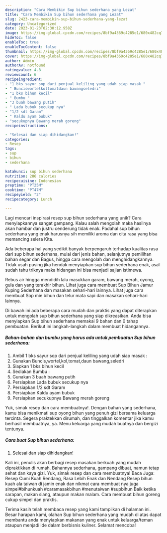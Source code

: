 ```yaml
---
description: "Cara Membikin Sup bihun sederhana yang Lezat"
title: "Cara Membikin Sup bihun sederhana yang Lezat"
slug: 2423-cara-membikin-sup-bihun-sederhana-yang-lezat
category: Uncategorized
date: 2023-01-23T02:30:12.958Z
image: https://img-global.cpcdn.com/recipes/8bf9a4369c4285e1/680x482cq70/sup-bihun-sederhana-foto-resep-utama.jpg
hideToc: false
enableToc: true
enableTocContent: false
thumbnail: https://img-global.cpcdn.com/recipes/8bf9a4369c4285e1/680x482cq70/sup-bihun-sederhana-foto-resep-utama.jpg
cover: https://img-global.cpcdn.com/recipes/8bf9a4369c4285e1/680x482cq70/sup-bihun-sederhana-foto-resep-utama.jpg
author: Admin
authorAv: notfound
ratingvalue: 4.8
reviewcount: 6
recipeingredient:
- "1 bks sayur sop dari penjual keliling yang udah siap masak "
- " Bunciswortelkoltomatdaun bawangseledri"
- "1 bks bihun kecil"
- " Bumbu "
- "3 buah bawang putih"
- " Lada bubuk secukup nya"
- "1/2 sdt Garam"
- " Kaldu ayam bubuk"
- "secukupnya Bawang merah goreng"
recipeinstructions:

- "Selesai dan siap dihidangkan!"
categories:
- Resep
tags:
- sup
- bihun
- sederhana

katakunci: sup bihun sederhana 
nutrition: 286 calories
recipecuisine: Indonesian
preptime: "PT25M"
cooktime: "PT47M"
recipeyield: "2"
recipecategory: Lunch

---
```





Lagi mencari inspirasi resep sup bihun sederhana yang unik? Cara menyiapkannya sangat gampang. Kalau salah mengolah maka hasilnya akan hambar dan justru cenderung tidak enak. Padahal sup bihun sederhana yang enak harusnya sih memiliki aroma dan cita rasa yang bisa memancing selera Kita.





Ada beberapa hal yang sedikit banyak berpengaruh terhadap kualitas rasa dari sup bihun sederhana, mulai dari jenis bahan, selanjutnya pemilihan bahan segar dan Bagus, hingga cara mengolah dan menghidangkannya. Tidak usah pusing jika hendak menyiapkan sup bihun sederhana enak,      asal sudah tahu triknya maka hidangan ini bisa menjadi sajian istimewa.














Rebus air hingga mendidih lalu masukkan garam, bawang merah, oyong, gula dan yang terakhir bihun. Lihat juga cara membuat Sup Bihun Jamur Kuping Sederhana dan masakan sehari-hari lainnya. Lihat juga cara membuat Sop mie bihun dan telur mata sapi dan masakan sehari-hari lainnya.






Di bawah ini ada beberapa cara mudah dan praktis yang dapat diterapkan untuk mengolah sup bihun sederhana yang siap dikreasikan. Anda bisa menyiapkan Sup bihun sederhana memakai 9 bahan dan 0 tahap pembuatan. Berikut ini langkah-langkah dalam membuat hidangannya.

<!--inarticleads1-->

##### Bahan-bahan dan bumbu yang harus ada untuk pembuatan Sup bihun sederhana:

1. Ambil 1 bks sayur sop dari penjual keliling yang udah siap masak :
1. Gunakan  Buncis,wortel,kol,tomat,daun bawang,seledri
1. Siapkan 1 bks bihun kecil
1. Sediakan  Bumbu :
1. Gunakan 3 buah bawang putih
1. Persiapkan  Lada bubuk secukup nya
1. Persiapkan 1/2 sdt Garam
1. Persiapkan  Kaldu ayam bubuk
1. Persiapkan secukupnya Bawang merah goreng


Yuk, simak resep dan cara membuatnya!. Dengan bahan yang sederhana, kamu bisa menikmati sup oyong bihun yang penuh gizi bersama keluarga tercinta. Segera praktekkan dirumah, dan tinggalkan komentar jika kamu berhasil membuatnya, ya. Menu keluarga yang mudah buatnya dan bergizi tentunya. 

<!--inarticleads2-->

##### Cara buat Sup bihun sederhana:


1. Selesai dan siap dihidangkan!

Kali ini, penulis akan berbagi resep masakan berkuah yang mudah dipraktikkan di rumah. Bahannya sederhana, gampang dibuat, namun tetap sehat dan kaya gizi. Yuk, simak resep dan cara membuatnya! Baca Juga: Resep Cumi Kuah Rendang, Rasa Lebih Enak dan Nendang Resep bihun kuah ala taiwan di jamin enak dan nikmat cara membuat nya juga simpel#bihunkuah #caramasakbihun #menutaiwan #supbihun Baik ketika sarapan, makan siang, ataupun makan malam. Cara membuat bihun goreng cukup simpel dan praktis. 

Terima kasih telah membaca resep yang kami tampilkan di halaman ini. Besar harapan kami, olahan Sup bihun sederhana yang mudah di atas dapat membantu anda menyiapkan makanan yang enak untuk keluarga/teman ataupun menjadi ide dalam berbisnis kuliner. Selamat mencoba!
